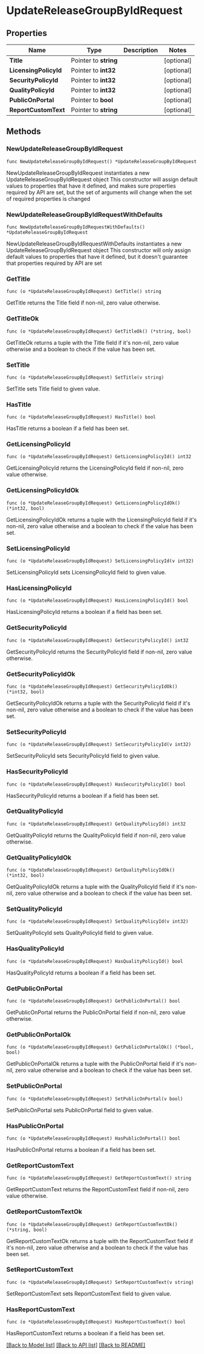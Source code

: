 # UpdateReleaseGroupByIdRequest

## Properties

Name | Type | Description | Notes
------------ | ------------- | ------------- | -------------
**Title** | Pointer to **string** |  | [optional] 
**LicensingPolicyId** | Pointer to **int32** |  | [optional] 
**SecurityPolicyId** | Pointer to **int32** |  | [optional] 
**QualityPolicyId** | Pointer to **int32** |  | [optional] 
**PublicOnPortal** | Pointer to **bool** |  | [optional] 
**ReportCustomText** | Pointer to **string** |  | [optional] 

## Methods

### NewUpdateReleaseGroupByIdRequest

`func NewUpdateReleaseGroupByIdRequest() *UpdateReleaseGroupByIdRequest`

NewUpdateReleaseGroupByIdRequest instantiates a new UpdateReleaseGroupByIdRequest object
This constructor will assign default values to properties that have it defined,
and makes sure properties required by API are set, but the set of arguments
will change when the set of required properties is changed

### NewUpdateReleaseGroupByIdRequestWithDefaults

`func NewUpdateReleaseGroupByIdRequestWithDefaults() *UpdateReleaseGroupByIdRequest`

NewUpdateReleaseGroupByIdRequestWithDefaults instantiates a new UpdateReleaseGroupByIdRequest object
This constructor will only assign default values to properties that have it defined,
but it doesn't guarantee that properties required by API are set

### GetTitle

`func (o *UpdateReleaseGroupByIdRequest) GetTitle() string`

GetTitle returns the Title field if non-nil, zero value otherwise.

### GetTitleOk

`func (o *UpdateReleaseGroupByIdRequest) GetTitleOk() (*string, bool)`

GetTitleOk returns a tuple with the Title field if it's non-nil, zero value otherwise
and a boolean to check if the value has been set.

### SetTitle

`func (o *UpdateReleaseGroupByIdRequest) SetTitle(v string)`

SetTitle sets Title field to given value.

### HasTitle

`func (o *UpdateReleaseGroupByIdRequest) HasTitle() bool`

HasTitle returns a boolean if a field has been set.

### GetLicensingPolicyId

`func (o *UpdateReleaseGroupByIdRequest) GetLicensingPolicyId() int32`

GetLicensingPolicyId returns the LicensingPolicyId field if non-nil, zero value otherwise.

### GetLicensingPolicyIdOk

`func (o *UpdateReleaseGroupByIdRequest) GetLicensingPolicyIdOk() (*int32, bool)`

GetLicensingPolicyIdOk returns a tuple with the LicensingPolicyId field if it's non-nil, zero value otherwise
and a boolean to check if the value has been set.

### SetLicensingPolicyId

`func (o *UpdateReleaseGroupByIdRequest) SetLicensingPolicyId(v int32)`

SetLicensingPolicyId sets LicensingPolicyId field to given value.

### HasLicensingPolicyId

`func (o *UpdateReleaseGroupByIdRequest) HasLicensingPolicyId() bool`

HasLicensingPolicyId returns a boolean if a field has been set.

### GetSecurityPolicyId

`func (o *UpdateReleaseGroupByIdRequest) GetSecurityPolicyId() int32`

GetSecurityPolicyId returns the SecurityPolicyId field if non-nil, zero value otherwise.

### GetSecurityPolicyIdOk

`func (o *UpdateReleaseGroupByIdRequest) GetSecurityPolicyIdOk() (*int32, bool)`

GetSecurityPolicyIdOk returns a tuple with the SecurityPolicyId field if it's non-nil, zero value otherwise
and a boolean to check if the value has been set.

### SetSecurityPolicyId

`func (o *UpdateReleaseGroupByIdRequest) SetSecurityPolicyId(v int32)`

SetSecurityPolicyId sets SecurityPolicyId field to given value.

### HasSecurityPolicyId

`func (o *UpdateReleaseGroupByIdRequest) HasSecurityPolicyId() bool`

HasSecurityPolicyId returns a boolean if a field has been set.

### GetQualityPolicyId

`func (o *UpdateReleaseGroupByIdRequest) GetQualityPolicyId() int32`

GetQualityPolicyId returns the QualityPolicyId field if non-nil, zero value otherwise.

### GetQualityPolicyIdOk

`func (o *UpdateReleaseGroupByIdRequest) GetQualityPolicyIdOk() (*int32, bool)`

GetQualityPolicyIdOk returns a tuple with the QualityPolicyId field if it's non-nil, zero value otherwise
and a boolean to check if the value has been set.

### SetQualityPolicyId

`func (o *UpdateReleaseGroupByIdRequest) SetQualityPolicyId(v int32)`

SetQualityPolicyId sets QualityPolicyId field to given value.

### HasQualityPolicyId

`func (o *UpdateReleaseGroupByIdRequest) HasQualityPolicyId() bool`

HasQualityPolicyId returns a boolean if a field has been set.

### GetPublicOnPortal

`func (o *UpdateReleaseGroupByIdRequest) GetPublicOnPortal() bool`

GetPublicOnPortal returns the PublicOnPortal field if non-nil, zero value otherwise.

### GetPublicOnPortalOk

`func (o *UpdateReleaseGroupByIdRequest) GetPublicOnPortalOk() (*bool, bool)`

GetPublicOnPortalOk returns a tuple with the PublicOnPortal field if it's non-nil, zero value otherwise
and a boolean to check if the value has been set.

### SetPublicOnPortal

`func (o *UpdateReleaseGroupByIdRequest) SetPublicOnPortal(v bool)`

SetPublicOnPortal sets PublicOnPortal field to given value.

### HasPublicOnPortal

`func (o *UpdateReleaseGroupByIdRequest) HasPublicOnPortal() bool`

HasPublicOnPortal returns a boolean if a field has been set.

### GetReportCustomText

`func (o *UpdateReleaseGroupByIdRequest) GetReportCustomText() string`

GetReportCustomText returns the ReportCustomText field if non-nil, zero value otherwise.

### GetReportCustomTextOk

`func (o *UpdateReleaseGroupByIdRequest) GetReportCustomTextOk() (*string, bool)`

GetReportCustomTextOk returns a tuple with the ReportCustomText field if it's non-nil, zero value otherwise
and a boolean to check if the value has been set.

### SetReportCustomText

`func (o *UpdateReleaseGroupByIdRequest) SetReportCustomText(v string)`

SetReportCustomText sets ReportCustomText field to given value.

### HasReportCustomText

`func (o *UpdateReleaseGroupByIdRequest) HasReportCustomText() bool`

HasReportCustomText returns a boolean if a field has been set.


[[Back to Model list]](../README.md#documentation-for-models) [[Back to API list]](../README.md#documentation-for-api-endpoints) [[Back to README]](../README.md)


